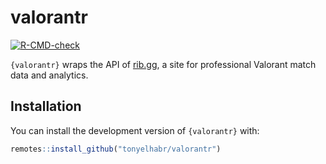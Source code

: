 # valorantr

<!-- badges: start -->

[![R-CMD-check](https://github.com/tonyelhabr/valorantr/actions/workflows/R-CMD-check.yaml/badge.svg)](https://github.com/tonyelhabr/valorantr/actions/workflows/R-CMD-check.yaml)

<!-- badges: end -->

`{valorantr}` wraps the API of [rib.gg](https://rib.gg), a site for professional Valorant match data and analytics.

## Installation

You can install the development version of `{valorantr}` with:

``` r
remotes::install_github("tonyelhabr/valorantr")
```
